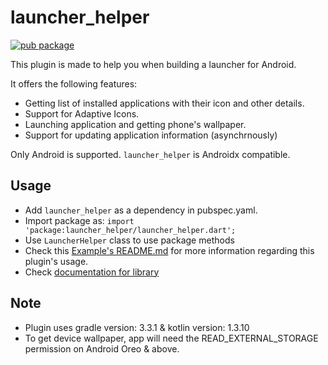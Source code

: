 # launcher_helper

[![pub package](https://img.shields.io/pub/v/launcher_helper.svg)](https://pub.dartlang.org/packages/launcher_helper)

This plugin is made to help you when building a launcher for Android.

It offers the following features:

- Getting list of installed applications with their icon and other details.
- Support for Adaptive Icons.
- Launching application and getting phone's wallpaper.
- Support for updating application information (asynchrnously)

Only Android is supported. `launcher_helper` is Androidx compatible.

## Usage

- Add `launcher_helper` as a dependency in pubspec.yaml.
- Import package as: `import 'package:launcher_helper/launcher_helper.dart';`
- Use `LauncherHelper` class to use package methods
- Check this [Example's README.md](https://github.com/predatorx7/launcher_helper/tree/master/example) for more information regarding this plugin's usage.
- Check [documentation for library](https://pub.dev/documentation/launcher_helper/latest/launcher_helper/LauncherHelper-class.html)

## Note

- Plugin uses gradle version: 3.3.1 & kotlin version: 1.3.10
- To get device wallpaper, app will need the READ_EXTERNAL_STORAGE permission on Android Oreo & above.
